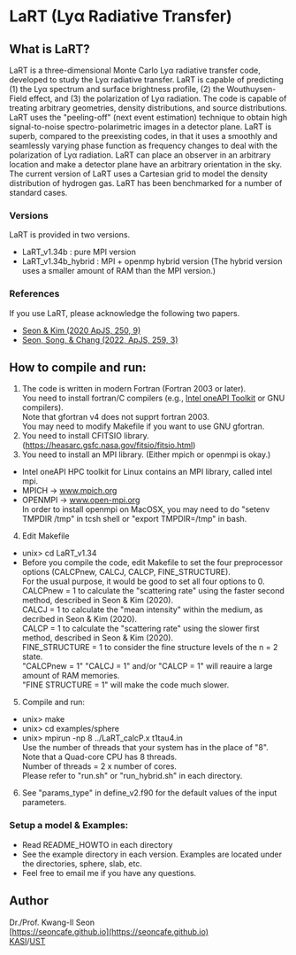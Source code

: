 # LaRT (Ly&alpha; Radiative Transfer)

## What is LaRT?
LaRT is a three-dimensional Monte Carlo Ly&alpha; radiative transfer code, developed to study the Ly&alpha; radiative transfer. LaRT is capable of predicting (1) the Ly&alpha; spectrum and surface brightness profile, (2) the Wouthuysen-Field effect, and (3) the polarization of Ly&alpha; radiation. The code is capable of treating arbitrary geometries, density distributions, and source distributions. LaRT uses the "peeling-off" (next event estimation) technique to obtain high signal-to-noise spectro-polarimetric images in a detector plane. LaRT is superb, compared to the preexisting codes, in that it uses a smoothly and seamlessly varying phase function as frequency changes to deal with the polarization of Ly&alpha; radiation. LaRT can place an observer in an arbitrary location and make a detector plane have an arbitrary orientation in the sky. The current version of LaRT uses a Cartesian grid to model the density distribution of hydrogen gas. LaRT has been benchmarked for a number of standard cases.

### Versions
LaRT is provided in two versions.
  - LaRT_v1.34b : pure MPI version
  - LaRT_v1.34b_hybrid : MPI + openmp hybrid version (The hybrid version uses a smaller amount of RAM than the MPI version.)

### References
If you use LaRT, please acknowledge the following two papers.
  - [Seon & Kim (2020 ApJS, 250, 9)](https://ui.adsabs.harvard.edu/abs/2020ApJS..250....9S/abstract)
  - [Seon, Song, & Chang (2022, ApJS, 259, 3)](https://ui.adsabs.harvard.edu/abs/2022ApJS..259....3S/abstract)

## How to compile and run:

1. The code is written in modern Fortran (Fortran 2003 or later).\
      You need to install fortran/C compilers (e.g., [Intel oneAPI Toolkit](https://www.intel.com/content/www/us/en/developer/tools/oneapi/toolkits.html#hpc-kit) or GNU compilers).\
      Note that gfortran v4 does not supprt fortran 2003.\
      You may need to modify Makefile if you want to use GNU gfortran.
2. You need to install CFITSIO library.\
(https://heasarc.gsfc.nasa.gov/fitsio/fitsio.html)
3. You need to install an MPI library. (Either mpich or openmpi is okay.)
  - Intel oneAPI HPC toolkit for Linux contains an MPI library, called intel mpi.
  - MPICH   -> www.mpich.org
  - OPENMPI -> www.open-mpi.org \
   In order to install openmpi on MacOSX, you may need to do "setenv TMPDIR /tmp" in tcsh shell or "export TMPDIR=/tmp" in bash.
4. Edit Makefile
  - unix> cd LaRT_v1.34
  - Before you compile the code, edit Makefile to set the four preprocessor options (CALCPnew, CALCJ, CALCP, FINE_STRUCTURE).\
   For the usual purpose, it would be good to set all four options to 0.\
   CALCPnew       = 1 to calculate the "scattering rate" using the faster second method, described in Seon & Kim (2020).\
   CALCJ          = 1 to calculate the "mean intensity" within the medium, as decribed in Seon & Kim (2020).\
   CALCP          = 1 to calculate the "scattering rate" using the slower first method, described in Seon & Kim (2020).\
   FINE_STRUCTURE = 1 to consider the fine structure levels of the n = 2 state.\
   "CALCPnew = 1" "CALCJ = 1" and/or "CALCP = 1" will reauire a large amount of RAM memories.\
   "FINE STRUCTURE = 1" will make the code much slower.
5. Compile and run:
  - unix> make
  - unix> cd examples/sphere
  - unix> mpirun -np 8 ../LaRT_calcP.x t1tau4.in \
      Use the number of threads that your system has in the place of "8". \
      Note that a Quad-core CPU has 8 threads. \
      Number of threads = 2 x number of cores. \
      Please refer to "run.sh" or "run_hybrid.sh" in each directory.
6. See "params_type" in define_v2.f90 for the default values of the input parameters.

### Setup a model & Examples:
  - Read README_HOWTO in each directory
  - See the example directory in each version. Examples are located under the directories, sphere, slab, etc.
  - Feel free to email me if you have any questions.


## Author
Dr./Prof. Kwang-Il Seon \
[https://seoncafe.github.io](https://seoncafe.github.io) \
[KASI](http://www.kasi.re.kr)/[UST](http://ust.ac.kr)
